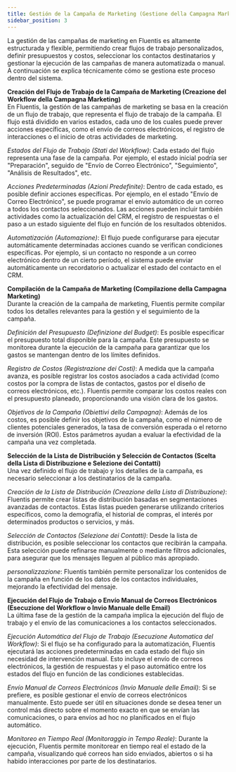 ```yaml
---
title: Gestión de la Campaña de Marketing (Gestione della Campagna Marketing)
sidebar_position: 3
---
```


La gestión de las campañas de marketing en Fluentis es altamente estructurada y flexible, permitiendo crear flujos de trabajo personalizados, definir presupuestos y costos, seleccionar los contactos destinatarios y gestionar la ejecución de las campañas de manera automatizada o manual. A continuación se explica técnicamente cómo se gestiona este proceso dentro del sistema.

**Creación del Flujo de Trabajo de la Campaña de Marketing (Creazione del Workflow della Campagna Marketing)**  
En Fluentis, la gestión de las campañas de marketing se basa en la creación de un flujo de trabajo, que representa el flujo de trabajo de la campaña. El flujo está dividido en varios estados, cada uno de los cuales puede prever acciones específicas, como el envío de correos electrónicos, el registro de interacciones o el inicio de otras actividades de marketing.

*Estados del Flujo de Trabajo (Stati del Workflow)*: Cada estado del flujo representa una fase de la campaña. Por ejemplo, el estado inicial podría ser "Preparación", seguido de "Envío de Correo Electrónico", "Seguimiento", "Análisis de Resultados", etc.

*Acciones Predeterminadas (Azioni Predefinite)*: Dentro de cada estado, es posible definir acciones específicas. Por ejemplo, en el estado "Envío de Correo Electrónico", se puede programar el envío automático de un correo a todos los contactos seleccionados. Las acciones pueden incluir también actividades como la actualización del CRM, el registro de respuestas o el paso a un estado siguiente del flujo en función de los resultados obtenidos.

*Automatización (Automazione)*: El flujo puede configurarse para ejecutar automáticamente determinadas acciones cuando se verifican condiciones específicas. Por ejemplo, si un contacto no responde a un correo electrónico dentro de un cierto período, el sistema puede enviar automáticamente un recordatorio o actualizar el estado del contacto en el CRM.

**Compilación de la Campaña de Marketing (Compilazione della Campagna Marketing)**  
Durante la creación de la campaña de marketing, Fluentis permite compilar todos los detalles relevantes para la gestión y el seguimiento de la campaña.

*Definición del Presupuesto (Definizione del Budget)*: Es posible especificar el presupuesto total disponible para la campaña. Este presupuesto se monitorea durante la ejecución de la campaña para garantizar que los gastos se mantengan dentro de los límites definidos.

*Registro de Costos (Registrazione dei Costi)*: A medida que la campaña avanza, es posible registrar los costos asociados a cada actividad (como costos por la compra de listas de contactos, gastos por el diseño de correos electrónicos, etc.). Fluentis permite comparar los costos reales con el presupuesto planeado, proporcionando una visión clara de los gastos.

*Objetivos de la Campaña (Obiettivi della Campagna)*: Además de los costos, es posible definir los objetivos de la campaña, como el número de clientes potenciales generados, la tasa de conversión esperada o el retorno de inversión (ROI). Estos parámetros ayudan a evaluar la efectividad de la campaña una vez completada.

**Selección de la Lista de Distribución y Selección de Contactos (Scelta della Lista di Distribuzione e Selezione dei Contatti)**  
Una vez definido el flujo de trabajo y los detalles de la campaña, es necesario seleccionar a los destinatarios de la campaña.

*Creación de la Lista de Distribución (Creazione della Lista di Distribuzione)*: Fluentis permite crear listas de distribución basadas en segmentaciones avanzadas de contactos. Estas listas pueden generarse utilizando criterios específicos, como la demografía, el historial de compras, el interés por determinados productos o servicios, y más.

*Selección de Contactos (Selezione dei Contatti)*: Desde la lista de distribución, es posible seleccionar los contactos que recibirán la campaña. Esta selección puede refinarse manualmente o mediante filtros adicionales, para asegurar que los mensajes lleguen al público más apropiado.

*personalizzazione*: Fluentis también permite personalizar los contenidos de la campaña en función de los datos de los contactos individuales, mejorando la efectividad del mensaje.

**Ejecución del Flujo de Trabajo o Envío Manual de Correos Electrónicos (Esecuzione del Workflow o Invio Manuale delle Email)**  
La última fase de la gestión de la campaña implica la ejecución del flujo de trabajo y el envío de las comunicaciones a los contactos seleccionados.

*Ejecución Automática del Flujo de Trabajo (Esecuzione Automatica del Workflow)*: Si el flujo se ha configurado para la automatización, Fluentis ejecutará las acciones predeterminadas en cada estado del flujo sin necesidad de intervención manual. Esto incluye el envío de correos electrónicos, la gestión de respuestas y el paso automático entre los estados del flujo en función de las condiciones establecidas.

*Envío Manual de Correos Electrónicos (Invio Manuale delle Email)*: Si se prefiere, es posible gestionar el envío de correos electrónicos manualmente. Esto puede ser útil en situaciones donde se desea tener un control más directo sobre el momento exacto en que se envían las comunicaciones, o para envíos ad hoc no planificados en el flujo automático.

*Monitoreo en Tiempo Real (Monitoraggio in Tempo Reale)*: Durante la ejecución, Fluentis permite monitorear en tiempo real el estado de la campaña, visualizando qué correos han sido enviados, abiertos o si ha habido interacciones por parte de los destinatarios.